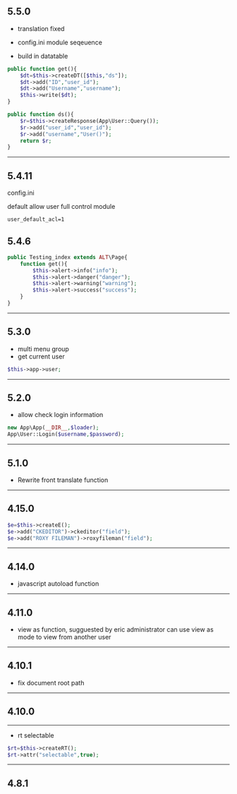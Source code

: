 ## 5.5.0
- translation fixed

- config.ini
module seqeuence

- build in datatable

```php
public function get(){
    $dt=$this->createDT([$this,"ds"]);
    $dt->add("ID","user_id");
    $dt->add("Username","username");
    $this->write($dt);
}

public function ds(){
    $r=$this->createResponse(App\User::Query());
    $r->add("user_id","user_id");
    $r->add("username","User()");
    return $r;
}
```

---

## 5.4.11
config.ini

default allow user full control module
```
user_default_acl=1
```


## 5.4.6
```php
public Testing_index extends ALT\Page{
    function get(){
        $this->alert->info("info");
        $this->alert->danger("danger");
        $this->alert->warning("warning");
        $this->alert->success("success");
    }
}
```

---
## 5.3.0
- multi menu group
- get current user
```php
$this->app->user;
```

---
## 5.2.0
- allow check login information

```php
new App\App(__DIR__,$loader);
App\User::Login($username,$password);
```

---
## 5.1.0
- Rewrite front translate function

---
## 4.15.0
```php
$e=$this->createE();
$e->add("CKEDITOR")->ckeditor("field");
$e->add("ROXY FILEMAN")->roxyfileman("field");
```
---
## 4.14.0
- javascript autoload function

---

## 4.11.0
- view as function, sugguested by eric
administrator can use view as mode to view from another user

---
## 4.10.1
- fix document root path

---
## 4.10.0

---
- rt selectable
```php
$rt=$this->createRT();
$rt->attr("selectable",true);
``` 

---
## 4.8.1
